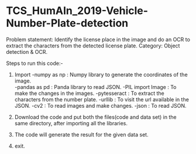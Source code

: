 # TCS_HumAIn_2019-Vehicle-Number-Plate-detection
Problem statement: Identify the license place in the image and do an OCR to extract the characters from the detected license plate.
Category: Object detection & OCR.

Steps to run this code:-
1. Import 
    -numpy as np      : Numpy library to generate the coordinates of the image.    
    -pandas as pd     : Panda library to read JSON.
    -PIL import Image : To make the changes in the images.
    -pytesseract      : To extract the characters from the number plate.
    -urllib           : To visit the url available in the JSON.
    -cv2              : To read images and make changes.
    -json             : To read JSON.

2. Download the code and put both the files(code and data set) in the same directory, after importing all the libraries.
3. The code will generate the result for the given data set.
4. exit.
